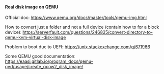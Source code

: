 #### Real disk image on QEMU

Official doc: <https://www.qemu.org/docs/master/tools/qemu-img.html>

How to covnert just a folder and not a full device (contain how to for a block device): <https://serverfault.com/questions/246835/convert-directory-to-qemu-kvm-virtual-disk-image>

Problem to boot due to UEFI:
<https://unix.stackexchange.com/q/671966>

Some QEMU good documentation: <https://eaasi.gitlab.io/program_docs/qemu-qed/usage/create_qcow2_disk_image/>


